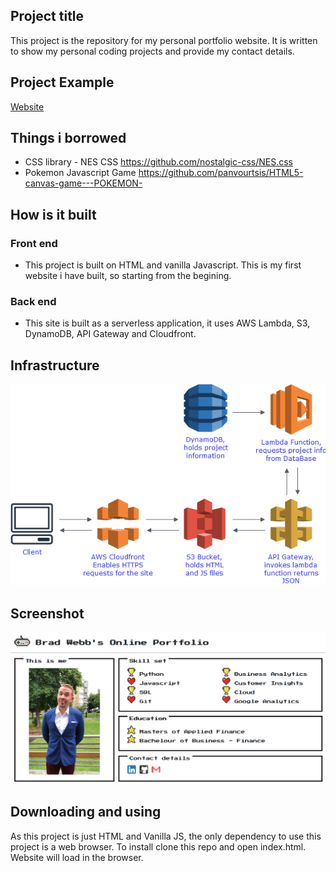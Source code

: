## Project title
This project is the repository for my personal portfolio website. It is written to show my personal coding projects and provide my contact details.

## Project Example
[Website](bradwebb101.com)

## Things i borrowed 
 - CSS library - NES CSS https://github.com/nostalgic-css/NES.css
 - Pokemon Javascript Game https://github.com/panvourtsis/HTML5-canvas-game---POKEMON-

## How is it built
### Front end 
 - This project is built on HTML and vanilla Javascript. This is my first website i have built, so starting from the begining. 

### Back end
 - This site is built as a serverless application, it uses AWS Lambda, S3, DynamoDB, API Gateway and Cloudfront. 
  
## Infrastructure
![infrastrucure](./readme_images/infrastructure.png)

## Screenshot
![alt text](./readme_images/screenshot.png "Title")

## Downloading and using
As this project is just HTML and Vanilla JS, the only dependency to use this project is a web browser. To install clone this repo and open index.html. Website will load in the browser. 


